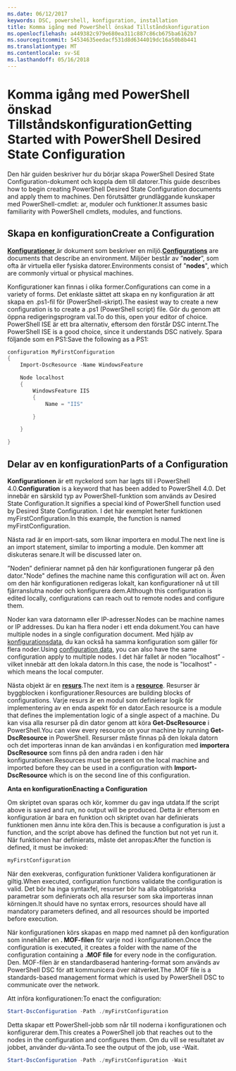```yaml
---
ms.date: 06/12/2017
keywords: DSC, powershell, konfiguration, installation
title: Komma igång med PowerShell önskad Tillståndskonfiguration
ms.openlocfilehash: a449382c979e680ea311c887c86cb675ba6162b7
ms.sourcegitcommit: 54534635eedacf531d8d6344019dc16a50b8b441
ms.translationtype: MT
ms.contentlocale: sv-SE
ms.lasthandoff: 05/16/2018
---
```

# <a name="getting-started-with-powershell-desired-state-configuration"></a><span data-ttu-id="69641-103">Komma igång med PowerShell önskad Tillståndskonfiguration</span><span class="sxs-lookup"><span data-stu-id="69641-103">Getting Started with PowerShell Desired State Configuration</span></span> #

<span data-ttu-id="69641-104">Den här guiden beskriver hur du börjar skapa PowerShell Desired State Configuration-dokument och koppla dem till datorer.</span><span class="sxs-lookup"><span data-stu-id="69641-104">This guide describes how to begin creating PowerShell Desired State Configuration documents and apply them to machines.</span></span> <span data-ttu-id="69641-105">Den förutsätter grundläggande kunskaper med PowerShell-cmdlet: ar, moduler och funktioner.</span><span class="sxs-lookup"><span data-stu-id="69641-105">It assumes basic familiarity with PowerShell cmdlets, modules, and functions.</span></span>


## <a name="create-a-configuration"></a><span data-ttu-id="69641-106">Skapa en konfiguration</span><span class="sxs-lookup"><span data-stu-id="69641-106">Create a Configuration</span></span> ##

<span data-ttu-id="69641-107">[**Konfigurationer** ](https://msdn.microsoft.com/powershell/dsc/configurations) är dokument som beskriver en miljö.</span><span class="sxs-lookup"><span data-stu-id="69641-107">[**Configurations**](https://msdn.microsoft.com/powershell/dsc/configurations) are documents that describe an environment.</span></span> <span data-ttu-id="69641-108">Miljöer består av ”**noder**”, som ofta är virtuella eller fysiska datorer.</span><span class="sxs-lookup"><span data-stu-id="69641-108">Environments consist of "**nodes**", which are commonly virtual or physical machines.</span></span>

<span data-ttu-id="69641-109">Konfigurationer kan finnas i olika former.</span><span class="sxs-lookup"><span data-stu-id="69641-109">Configurations can come in a variety of forms.</span></span> <span data-ttu-id="69641-110">Det enklaste sättet att skapa en ny konfiguration är att skapa en .ps1-fil för (PowerShell-skript).</span><span class="sxs-lookup"><span data-stu-id="69641-110">The easiest way to create a new configuration is to create a .ps1 (PowerShell script) file.</span></span> <span data-ttu-id="69641-111">Gör du genom att öppna redigeringsprogram val.</span><span class="sxs-lookup"><span data-stu-id="69641-111">To do this, open your editor of choice.</span></span> <span data-ttu-id="69641-112">PowerShell ISE är ett bra alternativ, eftersom den förstår DSC internt.</span><span class="sxs-lookup"><span data-stu-id="69641-112">The PowerShell ISE is a good choice, since it understands DSC natively.</span></span> <span data-ttu-id="69641-113">Spara följande som en PS1:</span><span class="sxs-lookup"><span data-stu-id="69641-113">Save the following as a PS1:</span></span>

```powershell
configuration MyFirstConfiguration
{
    Import-DscResource -Name WindowsFeature

    Node localhost
    {
        WindowsFeature IIS
        {
            Name = "IIS"

        }

    }

}
```
## <a name="parts-of-a-configuration"></a><span data-ttu-id="69641-114">Delar av en konfiguration</span><span class="sxs-lookup"><span data-stu-id="69641-114">Parts of a Configuration</span></span> ##
<span data-ttu-id="69641-115">**Konfigurationen** är ett nyckelord som har lagts till i PowerShell 4.0.</span><span class="sxs-lookup"><span data-stu-id="69641-115">**Configuration** is a keyword that has been added to PowerShell 4.0.</span></span> <span data-ttu-id="69641-116">Det innebär en särskild typ av PowerShell-funktion som används av Desired State Configuration.</span><span class="sxs-lookup"><span data-stu-id="69641-116">It signifies a special kind of PowerShell function used by Desired State Configuration.</span></span> <span data-ttu-id="69641-117">I det här exemplet heter funktionen myFirstConfiguration.</span><span class="sxs-lookup"><span data-stu-id="69641-117">In this example, the function is named myFirstConfiguration.</span></span>

<span data-ttu-id="69641-118">Nästa rad är en import-sats, som liknar importera en modul.</span><span class="sxs-lookup"><span data-stu-id="69641-118">The next line is an import statement, similar to importing a module.</span></span> <span data-ttu-id="69641-119">Den kommer att diskuteras senare.</span><span class="sxs-lookup"><span data-stu-id="69641-119">It will be discussed later on.</span></span>

<span data-ttu-id="69641-120">”Noden” definierar namnet på den här konfigurationen fungerar på den dator.</span><span class="sxs-lookup"><span data-stu-id="69641-120">"Node" defines the machine name this configuration will act on.</span></span> <span data-ttu-id="69641-121">Även om den här konfigurationen redigeras lokalt, kan konfigurationer nå ut till fjärranslutna noder och konfigurera dem.</span><span class="sxs-lookup"><span data-stu-id="69641-121">Although this configuration is edited locally, configurations can reach out to remote nodes and configure them.</span></span>

<span data-ttu-id="69641-122">Noder kan vara datornamn eller IP-adresser.</span><span class="sxs-lookup"><span data-stu-id="69641-122">Nodes can be machine names or IP addresses.</span></span> <span data-ttu-id="69641-123">Du kan ha flera noder i ett enda dokument.</span><span class="sxs-lookup"><span data-stu-id="69641-123">You can have multiple nodes in a single configuration document.</span></span> <span data-ttu-id="69641-124">Med hjälp av [konfigurationsdata](https://msdn.microsoft.com/powershell/dsc/configdata), du kan också ha samma konfiguration som gäller för flera noder.</span><span class="sxs-lookup"><span data-stu-id="69641-124">Using [configuration data](https://msdn.microsoft.com/powershell/dsc/configdata), you can also have the same configuration apply to multiple nodes.</span></span> <span data-ttu-id="69641-125">I det här fallet är noden ”localhost” - vilket innebär att den lokala datorn.</span><span class="sxs-lookup"><span data-stu-id="69641-125">In this case, the node is "localhost" - which means the local computer.</span></span>

<span data-ttu-id="69641-126">Nästa objekt är en [ **resurs**](https://msdn.microsoft.com/powershell/dsc/resources).</span><span class="sxs-lookup"><span data-stu-id="69641-126">The next item is a [**resource**](https://msdn.microsoft.com/powershell/dsc/resources).</span></span> <span data-ttu-id="69641-127">Resurser är byggblocken i konfigurationer.</span><span class="sxs-lookup"><span data-stu-id="69641-127">Resources are building blocks of configurations.</span></span> <span data-ttu-id="69641-128">Varje resurs är en modul som definierar logik för implementering av en enda aspekt för en dator.</span><span class="sxs-lookup"><span data-stu-id="69641-128">Each resource is a module that defines the implementation logic of a single aspect of a machine.</span></span> <span data-ttu-id="69641-129">Du kan visa alla resurser på din dator genom att köra **Get-DscResource** i PowerShell.</span><span class="sxs-lookup"><span data-stu-id="69641-129">You can view every resource on your machine by running **Get-DscResource** in PowerShell.</span></span> <span data-ttu-id="69641-130">Resurser måste finnas på den lokala datorn och det importeras innan de kan användas i en konfiguration med **importera DscResource** som finns på den andra raden i den här konfigurationen.</span><span class="sxs-lookup"><span data-stu-id="69641-130">Resources must be present on the local machine and imported before they can be used in a configuration with **Import-DscResource** which is on the second line of this configuration.</span></span>

<span data-ttu-id="69641-131">**Anta en konfiguration**</span><span class="sxs-lookup"><span data-stu-id="69641-131">**Enacting a Configuration**</span></span>

<span data-ttu-id="69641-132">Om skriptet ovan sparas och kör, kommer du gav inga utdata.</span><span class="sxs-lookup"><span data-stu-id="69641-132">If the script above is saved and run, no output will be produced.</span></span> <span data-ttu-id="69641-133">Detta är eftersom en konfiguration är bara en funktion och skriptet ovan har definierats funktionen men ännu inte köra den.</span><span class="sxs-lookup"><span data-stu-id="69641-133">This is because a configuration is just a function, and the script above has defined the function but not yet run it.</span></span> <span data-ttu-id="69641-134">När funktionen har definierats, måste det anropas:</span><span class="sxs-lookup"><span data-stu-id="69641-134">After the function is defined, it must be invoked:</span></span>
```powershell
myFirstConfiguration
```

<span data-ttu-id="69641-135">När den exekveras, configuration funktioner Validera konfigurationen är giltig.</span><span class="sxs-lookup"><span data-stu-id="69641-135">When executed, configuration functions validate the configuration is valid.</span></span> <span data-ttu-id="69641-136">Det bör ha inga syntaxfel, resurser bör ha alla obligatoriska parametrar som definierats och alla resurser som ska importeras innan körningen.</span><span class="sxs-lookup"><span data-stu-id="69641-136">It should have no syntax errors, resources should have all mandatory parameters defined, and all resources should be imported before execution.</span></span>

<span data-ttu-id="69641-137">När konfigurationen körs skapas en mapp med namnet på den konfiguration som innehåller en **. MOF-filen** för varje nod i konfigurationen.</span><span class="sxs-lookup"><span data-stu-id="69641-137">Once the configuration is executed, it creates a folder with the name of the configuration containing a **.MOF file** for every node in the configuration.</span></span> <span data-ttu-id="69641-138">Den. MOF-filen är en standardbaserad hantering-format som används av PowerShell DSC för att kommunicera över nätverket.</span><span class="sxs-lookup"><span data-stu-id="69641-138">The .MOF file is a standards-based management format which is used by PowerShell DSC to communicate over the network.</span></span>

<span data-ttu-id="69641-139">Att införa konfigurationen:</span><span class="sxs-lookup"><span data-stu-id="69641-139">To enact the configuration:</span></span>
```powershell
Start-DscConfiguration -Path ./myFirstConfiguration
```
<span data-ttu-id="69641-140">Detta skapar ett PowerShell-jobb som når till noderna i konfigurationen och konfigurerar dem.</span><span class="sxs-lookup"><span data-stu-id="69641-140">This creates a PowerShell job that reaches out to the nodes in the configuration and configures them.</span></span> <span data-ttu-id="69641-141">Om du vill se resultatet av jobbet, använder du-vänta.</span><span class="sxs-lookup"><span data-stu-id="69641-141">To see the output of the job, use -Wait.</span></span>
```powershell
Start-DscConfiguration -Path ./myFirstConfiguration -Wait
```